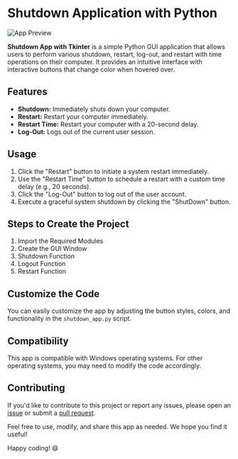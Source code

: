 # Shutdown Application with Python 

![App Preview](screenshot.png)

**Shutdown App with Tkinter** is a simple Python GUI application that allows users to perform various shutdown, restart, log-out, and restart with  time operations on their computer. It provides an intuitive interface with interactive buttons that change color when hovered over.

## Features

- **Shutdown:** Immediately shuts down your computer.
- **Restart:** Restart your computer immediately.
- **Restart Time:** Restart your computer with a 20-second delay.
- **Log-Out:** Logs out of the current user session.

## Usage

1. Click the "Restart" button to initiate a system restart immediately.
2. Use the "Restart Time" button to schedule a restart with a custom time delay (e.g., 20 seconds).
3. Click the "Log-Out" button to log out of the user account.
4. Execute a graceful system shutdown by clicking the "ShutDown" button.

## Steps to Create the Project

1. Import the Required Modules
2. Create the GUI Window
3. Shutdown Function
4. Logout Function
5. Restart Function

## Customize the Code

You can easily customize the app by adjusting the button styles, colors, and functionality in the `shutdown_app.py` script.

## Compatibility

This app is compatible with Windows operating systems. For other operating systems, you may need to modify the code accordingly.

## Contributing

If you'd like to contribute to this project or report any issues, please open an [issue](https://github.com/yourusername/shutdown-app/issues) or submit a [pull request](https://github.com/yourusername/shutdown-app/pulls).


Feel free to use, modify, and share this app as needed. We hope you find it useful!

Happy coding! 😄

